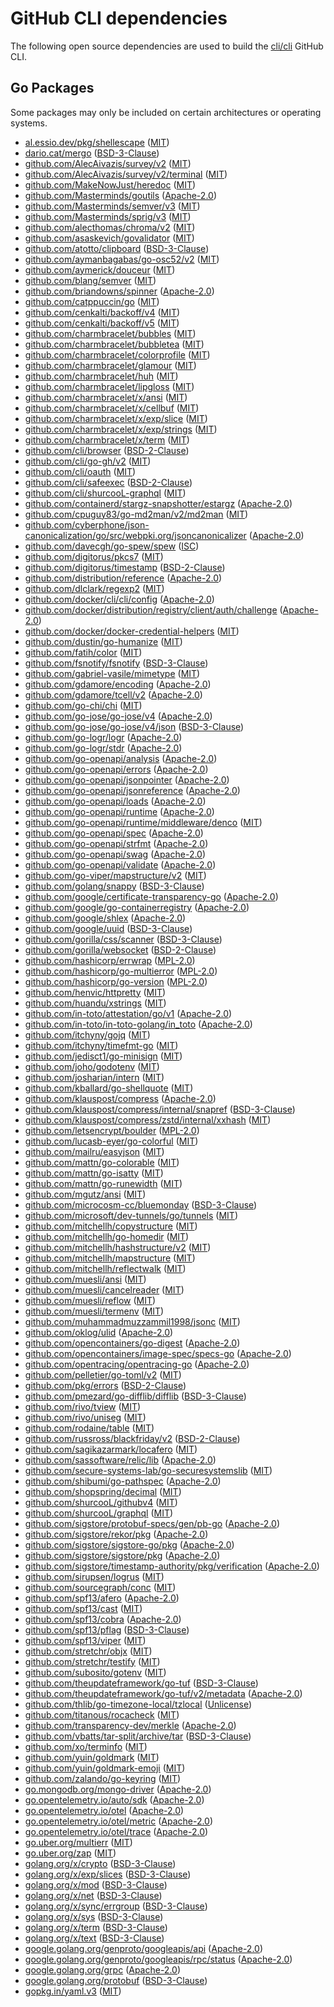 # GitHub CLI dependencies

The following open source dependencies are used to build the [cli/cli][] GitHub CLI.

## Go Packages

Some packages may only be included on certain architectures or operating systems.


- [al.essio.dev/pkg/shellescape](https://pkg.go.dev/al.essio.dev/pkg/shellescape) ([MIT](https://github.com/alessio/shellescape/blob/v1.6.0/LICENSE))
- [dario.cat/mergo](https://pkg.go.dev/dario.cat/mergo) ([BSD-3-Clause](https://github.com/imdario/mergo/blob/v1.0.2/LICENSE))
- [github.com/AlecAivazis/survey/v2](https://pkg.go.dev/github.com/AlecAivazis/survey/v2) ([MIT](https://github.com/AlecAivazis/survey/blob/v2.3.7/LICENSE))
- [github.com/AlecAivazis/survey/v2/terminal](https://pkg.go.dev/github.com/AlecAivazis/survey/v2/terminal) ([MIT](https://github.com/AlecAivazis/survey/blob/v2.3.7/terminal/LICENSE.txt))
- [github.com/MakeNowJust/heredoc](https://pkg.go.dev/github.com/MakeNowJust/heredoc) ([MIT](https://github.com/MakeNowJust/heredoc/blob/v1.0.0/LICENSE))
- [github.com/Masterminds/goutils](https://pkg.go.dev/github.com/Masterminds/goutils) ([Apache-2.0](https://github.com/Masterminds/goutils/blob/v1.1.1/LICENSE.txt))
- [github.com/Masterminds/semver/v3](https://pkg.go.dev/github.com/Masterminds/semver/v3) ([MIT](https://github.com/Masterminds/semver/blob/v3.4.0/LICENSE.txt))
- [github.com/Masterminds/sprig/v3](https://pkg.go.dev/github.com/Masterminds/sprig/v3) ([MIT](https://github.com/Masterminds/sprig/blob/v3.3.0/LICENSE.txt))
- [github.com/alecthomas/chroma/v2](https://pkg.go.dev/github.com/alecthomas/chroma/v2) ([MIT](https://github.com/alecthomas/chroma/blob/v2.19.0/COPYING))
- [github.com/asaskevich/govalidator](https://pkg.go.dev/github.com/asaskevich/govalidator) ([MIT](https://github.com/asaskevich/govalidator/blob/a9d515a09cc2/LICENSE))
- [github.com/atotto/clipboard](https://pkg.go.dev/github.com/atotto/clipboard) ([BSD-3-Clause](https://github.com/atotto/clipboard/blob/v0.1.4/LICENSE))
- [github.com/aymanbagabas/go-osc52/v2](https://pkg.go.dev/github.com/aymanbagabas/go-osc52/v2) ([MIT](https://github.com/aymanbagabas/go-osc52/blob/v2.0.1/LICENSE))
- [github.com/aymerick/douceur](https://pkg.go.dev/github.com/aymerick/douceur) ([MIT](https://github.com/aymerick/douceur/blob/v0.2.0/LICENSE))
- [github.com/blang/semver](https://pkg.go.dev/github.com/blang/semver) ([MIT](https://github.com/blang/semver/blob/v3.5.1/LICENSE))
- [github.com/briandowns/spinner](https://pkg.go.dev/github.com/briandowns/spinner) ([Apache-2.0](https://github.com/briandowns/spinner/blob/v1.23.2/LICENSE))
- [github.com/catppuccin/go](https://pkg.go.dev/github.com/catppuccin/go) ([MIT](https://github.com/catppuccin/go/blob/v0.3.0/LICENSE))
- [github.com/cenkalti/backoff/v4](https://pkg.go.dev/github.com/cenkalti/backoff/v4) ([MIT](https://github.com/cenkalti/backoff/blob/v4.3.0/LICENSE))
- [github.com/cenkalti/backoff/v5](https://pkg.go.dev/github.com/cenkalti/backoff/v5) ([MIT](https://github.com/cenkalti/backoff/blob/v5.0.2/LICENSE))
- [github.com/charmbracelet/bubbles](https://pkg.go.dev/github.com/charmbracelet/bubbles) ([MIT](https://github.com/charmbracelet/bubbles/blob/v0.21.0/LICENSE))
- [github.com/charmbracelet/bubbletea](https://pkg.go.dev/github.com/charmbracelet/bubbletea) ([MIT](https://github.com/charmbracelet/bubbletea/blob/v1.3.5/LICENSE))
- [github.com/charmbracelet/colorprofile](https://pkg.go.dev/github.com/charmbracelet/colorprofile) ([MIT](https://github.com/charmbracelet/colorprofile/blob/v0.3.1/LICENSE))
- [github.com/charmbracelet/glamour](https://pkg.go.dev/github.com/charmbracelet/glamour) ([MIT](https://github.com/charmbracelet/glamour/blob/v0.10.0/LICENSE))
- [github.com/charmbracelet/huh](https://pkg.go.dev/github.com/charmbracelet/huh) ([MIT](https://github.com/charmbracelet/huh/blob/v0.7.0/LICENSE))
- [github.com/charmbracelet/lipgloss](https://pkg.go.dev/github.com/charmbracelet/lipgloss) ([MIT](https://github.com/charmbracelet/lipgloss/blob/76690c660834/LICENSE))
- [github.com/charmbracelet/x/ansi](https://pkg.go.dev/github.com/charmbracelet/x/ansi) ([MIT](https://github.com/charmbracelet/x/blob/ansi/v0.9.3/ansi/LICENSE))
- [github.com/charmbracelet/x/cellbuf](https://pkg.go.dev/github.com/charmbracelet/x/cellbuf) ([MIT](https://github.com/charmbracelet/x/blob/cellbuf/v0.0.13/cellbuf/LICENSE))
- [github.com/charmbracelet/x/exp/slice](https://pkg.go.dev/github.com/charmbracelet/x/exp/slice) ([MIT](https://github.com/charmbracelet/x/blob/821143405392/exp/slice/LICENSE))
- [github.com/charmbracelet/x/exp/strings](https://pkg.go.dev/github.com/charmbracelet/x/exp/strings) ([MIT](https://github.com/charmbracelet/x/blob/821143405392/exp/strings/LICENSE))
- [github.com/charmbracelet/x/term](https://pkg.go.dev/github.com/charmbracelet/x/term) ([MIT](https://github.com/charmbracelet/x/blob/term/v0.2.1/term/LICENSE))
- [github.com/cli/browser](https://pkg.go.dev/github.com/cli/browser) ([BSD-2-Clause](https://github.com/cli/browser/blob/v1.3.0/LICENSE))
- [github.com/cli/go-gh/v2](https://pkg.go.dev/github.com/cli/go-gh/v2) ([MIT](https://github.com/cli/go-gh/blob/v2.12.1/LICENSE))
- [github.com/cli/oauth](https://pkg.go.dev/github.com/cli/oauth) ([MIT](https://github.com/cli/oauth/blob/v1.2.0/LICENSE))
- [github.com/cli/safeexec](https://pkg.go.dev/github.com/cli/safeexec) ([BSD-2-Clause](https://github.com/cli/safeexec/blob/v1.0.1/LICENSE))
- [github.com/cli/shurcooL-graphql](https://pkg.go.dev/github.com/cli/shurcooL-graphql) ([MIT](https://github.com/cli/shurcooL-graphql/blob/v0.0.4/LICENSE))
- [github.com/containerd/stargz-snapshotter/estargz](https://pkg.go.dev/github.com/containerd/stargz-snapshotter/estargz) ([Apache-2.0](https://github.com/containerd/stargz-snapshotter/blob/estargz/v0.16.3/estargz/LICENSE))
- [github.com/cpuguy83/go-md2man/v2/md2man](https://pkg.go.dev/github.com/cpuguy83/go-md2man/v2/md2man) ([MIT](https://github.com/cpuguy83/go-md2man/blob/v2.0.7/LICENSE.md))
- [github.com/cyberphone/json-canonicalization/go/src/webpki.org/jsoncanonicalizer](https://pkg.go.dev/github.com/cyberphone/json-canonicalization/go/src/webpki.org/jsoncanonicalizer) ([Apache-2.0](https://github.com/cyberphone/json-canonicalization/blob/19d51d7fe467/LICENSE))
- [github.com/davecgh/go-spew/spew](https://pkg.go.dev/github.com/davecgh/go-spew/spew) ([ISC](https://github.com/davecgh/go-spew/blob/d8f796af33cc/LICENSE))
- [github.com/digitorus/pkcs7](https://pkg.go.dev/github.com/digitorus/pkcs7) ([MIT](https://github.com/digitorus/pkcs7/blob/3a137a874352/LICENSE))
- [github.com/digitorus/timestamp](https://pkg.go.dev/github.com/digitorus/timestamp) ([BSD-2-Clause](https://github.com/digitorus/timestamp/blob/c45532741eea/LICENSE))
- [github.com/distribution/reference](https://pkg.go.dev/github.com/distribution/reference) ([Apache-2.0](https://github.com/distribution/reference/blob/v0.6.0/LICENSE))
- [github.com/dlclark/regexp2](https://pkg.go.dev/github.com/dlclark/regexp2) ([MIT](https://github.com/dlclark/regexp2/blob/v1.11.5/LICENSE))
- [github.com/docker/cli/cli/config](https://pkg.go.dev/github.com/docker/cli/cli/config) ([Apache-2.0](https://github.com/docker/cli/blob/v28.3.0/LICENSE))
- [github.com/docker/distribution/registry/client/auth/challenge](https://pkg.go.dev/github.com/docker/distribution/registry/client/auth/challenge) ([Apache-2.0](https://github.com/docker/distribution/blob/v2.8.3/LICENSE))
- [github.com/docker/docker-credential-helpers](https://pkg.go.dev/github.com/docker/docker-credential-helpers) ([MIT](https://github.com/docker/docker-credential-helpers/blob/v0.9.3/LICENSE))
- [github.com/dustin/go-humanize](https://pkg.go.dev/github.com/dustin/go-humanize) ([MIT](https://github.com/dustin/go-humanize/blob/v1.0.1/LICENSE))
- [github.com/fatih/color](https://pkg.go.dev/github.com/fatih/color) ([MIT](https://github.com/fatih/color/blob/v1.18.0/LICENSE.md))
- [github.com/fsnotify/fsnotify](https://pkg.go.dev/github.com/fsnotify/fsnotify) ([BSD-3-Clause](https://github.com/fsnotify/fsnotify/blob/v1.9.0/LICENSE))
- [github.com/gabriel-vasile/mimetype](https://pkg.go.dev/github.com/gabriel-vasile/mimetype) ([MIT](https://github.com/gabriel-vasile/mimetype/blob/v1.4.9/LICENSE))
- [github.com/gdamore/encoding](https://pkg.go.dev/github.com/gdamore/encoding) ([Apache-2.0](https://github.com/gdamore/encoding/blob/v1.0.1/LICENSE))
- [github.com/gdamore/tcell/v2](https://pkg.go.dev/github.com/gdamore/tcell/v2) ([Apache-2.0](https://github.com/gdamore/tcell/blob/v2.8.1/LICENSE))
- [github.com/go-chi/chi](https://pkg.go.dev/github.com/go-chi/chi) ([MIT](https://github.com/go-chi/chi/blob/v4.1.2/LICENSE))
- [github.com/go-jose/go-jose/v4](https://pkg.go.dev/github.com/go-jose/go-jose/v4) ([Apache-2.0](https://github.com/go-jose/go-jose/blob/v4.1.1/LICENSE))
- [github.com/go-jose/go-jose/v4/json](https://pkg.go.dev/github.com/go-jose/go-jose/v4/json) ([BSD-3-Clause](https://github.com/go-jose/go-jose/blob/v4.1.1/json/LICENSE))
- [github.com/go-logr/logr](https://pkg.go.dev/github.com/go-logr/logr) ([Apache-2.0](https://github.com/go-logr/logr/blob/v1.4.3/LICENSE))
- [github.com/go-logr/stdr](https://pkg.go.dev/github.com/go-logr/stdr) ([Apache-2.0](https://github.com/go-logr/stdr/blob/v1.2.2/LICENSE))
- [github.com/go-openapi/analysis](https://pkg.go.dev/github.com/go-openapi/analysis) ([Apache-2.0](https://github.com/go-openapi/analysis/blob/v0.23.0/LICENSE))
- [github.com/go-openapi/errors](https://pkg.go.dev/github.com/go-openapi/errors) ([Apache-2.0](https://github.com/go-openapi/errors/blob/v0.22.1/LICENSE))
- [github.com/go-openapi/jsonpointer](https://pkg.go.dev/github.com/go-openapi/jsonpointer) ([Apache-2.0](https://github.com/go-openapi/jsonpointer/blob/v0.21.1/LICENSE))
- [github.com/go-openapi/jsonreference](https://pkg.go.dev/github.com/go-openapi/jsonreference) ([Apache-2.0](https://github.com/go-openapi/jsonreference/blob/v0.21.0/LICENSE))
- [github.com/go-openapi/loads](https://pkg.go.dev/github.com/go-openapi/loads) ([Apache-2.0](https://github.com/go-openapi/loads/blob/v0.22.0/LICENSE))
- [github.com/go-openapi/runtime](https://pkg.go.dev/github.com/go-openapi/runtime) ([Apache-2.0](https://github.com/go-openapi/runtime/blob/v0.28.0/LICENSE))
- [github.com/go-openapi/runtime/middleware/denco](https://pkg.go.dev/github.com/go-openapi/runtime/middleware/denco) ([MIT](https://github.com/go-openapi/runtime/blob/v0.28.0/middleware/denco/LICENSE))
- [github.com/go-openapi/spec](https://pkg.go.dev/github.com/go-openapi/spec) ([Apache-2.0](https://github.com/go-openapi/spec/blob/v0.21.0/LICENSE))
- [github.com/go-openapi/strfmt](https://pkg.go.dev/github.com/go-openapi/strfmt) ([Apache-2.0](https://github.com/go-openapi/strfmt/blob/v0.23.0/LICENSE))
- [github.com/go-openapi/swag](https://pkg.go.dev/github.com/go-openapi/swag) ([Apache-2.0](https://github.com/go-openapi/swag/blob/v0.23.1/LICENSE))
- [github.com/go-openapi/validate](https://pkg.go.dev/github.com/go-openapi/validate) ([Apache-2.0](https://github.com/go-openapi/validate/blob/v0.24.0/LICENSE))
- [github.com/go-viper/mapstructure/v2](https://pkg.go.dev/github.com/go-viper/mapstructure/v2) ([MIT](https://github.com/go-viper/mapstructure/blob/v2.3.0/LICENSE))
- [github.com/golang/snappy](https://pkg.go.dev/github.com/golang/snappy) ([BSD-3-Clause](https://github.com/golang/snappy/blob/v1.0.0/LICENSE))
- [github.com/google/certificate-transparency-go](https://pkg.go.dev/github.com/google/certificate-transparency-go) ([Apache-2.0](https://github.com/google/certificate-transparency-go/blob/v1.3.2/LICENSE))
- [github.com/google/go-containerregistry](https://pkg.go.dev/github.com/google/go-containerregistry) ([Apache-2.0](https://github.com/google/go-containerregistry/blob/v0.20.6/LICENSE))
- [github.com/google/shlex](https://pkg.go.dev/github.com/google/shlex) ([Apache-2.0](https://github.com/google/shlex/blob/e7afc7fbc510/COPYING))
- [github.com/google/uuid](https://pkg.go.dev/github.com/google/uuid) ([BSD-3-Clause](https://github.com/google/uuid/blob/v1.6.0/LICENSE))
- [github.com/gorilla/css/scanner](https://pkg.go.dev/github.com/gorilla/css/scanner) ([BSD-3-Clause](https://github.com/gorilla/css/blob/v1.0.1/LICENSE))
- [github.com/gorilla/websocket](https://pkg.go.dev/github.com/gorilla/websocket) ([BSD-2-Clause](https://github.com/gorilla/websocket/blob/v1.5.3/LICENSE))
- [github.com/hashicorp/errwrap](https://pkg.go.dev/github.com/hashicorp/errwrap) ([MPL-2.0](https://github.com/hashicorp/errwrap/blob/v1.1.0/LICENSE))
- [github.com/hashicorp/go-multierror](https://pkg.go.dev/github.com/hashicorp/go-multierror) ([MPL-2.0](https://github.com/hashicorp/go-multierror/blob/v1.1.1/LICENSE))
- [github.com/hashicorp/go-version](https://pkg.go.dev/github.com/hashicorp/go-version) ([MPL-2.0](https://github.com/hashicorp/go-version/blob/v1.7.0/LICENSE))
- [github.com/henvic/httpretty](https://pkg.go.dev/github.com/henvic/httpretty) ([MIT](https://github.com/henvic/httpretty/blob/v0.1.4/LICENSE.md))
- [github.com/huandu/xstrings](https://pkg.go.dev/github.com/huandu/xstrings) ([MIT](https://github.com/huandu/xstrings/blob/v1.5.0/LICENSE))
- [github.com/in-toto/attestation/go/v1](https://pkg.go.dev/github.com/in-toto/attestation/go/v1) ([Apache-2.0](https://github.com/in-toto/attestation/blob/v1.1.2/LICENSE))
- [github.com/in-toto/in-toto-golang/in_toto](https://pkg.go.dev/github.com/in-toto/in-toto-golang/in_toto) ([Apache-2.0](https://github.com/in-toto/in-toto-golang/blob/v0.9.0/LICENSE))
- [github.com/itchyny/gojq](https://pkg.go.dev/github.com/itchyny/gojq) ([MIT](https://github.com/itchyny/gojq/blob/v0.12.17/LICENSE))
- [github.com/itchyny/timefmt-go](https://pkg.go.dev/github.com/itchyny/timefmt-go) ([MIT](https://github.com/itchyny/timefmt-go/blob/v0.1.6/LICENSE))
- [github.com/jedisct1/go-minisign](https://pkg.go.dev/github.com/jedisct1/go-minisign) ([MIT](https://github.com/jedisct1/go-minisign/blob/d2f9f49435c7/LICENSE))
- [github.com/joho/godotenv](https://pkg.go.dev/github.com/joho/godotenv) ([MIT](https://github.com/joho/godotenv/blob/v1.5.1/LICENCE))
- [github.com/josharian/intern](https://pkg.go.dev/github.com/josharian/intern) ([MIT](https://github.com/josharian/intern/blob/v1.0.0/license.md))
- [github.com/kballard/go-shellquote](https://pkg.go.dev/github.com/kballard/go-shellquote) ([MIT](https://github.com/kballard/go-shellquote/blob/95032a82bc51/LICENSE))
- [github.com/klauspost/compress](https://pkg.go.dev/github.com/klauspost/compress) ([Apache-2.0](https://github.com/klauspost/compress/blob/v1.18.0/LICENSE))
- [github.com/klauspost/compress/internal/snapref](https://pkg.go.dev/github.com/klauspost/compress/internal/snapref) ([BSD-3-Clause](https://github.com/klauspost/compress/blob/v1.18.0/internal/snapref/LICENSE))
- [github.com/klauspost/compress/zstd/internal/xxhash](https://pkg.go.dev/github.com/klauspost/compress/zstd/internal/xxhash) ([MIT](https://github.com/klauspost/compress/blob/v1.18.0/zstd/internal/xxhash/LICENSE.txt))
- [github.com/letsencrypt/boulder](https://pkg.go.dev/github.com/letsencrypt/boulder) ([MPL-2.0](https://github.com/letsencrypt/boulder/blob/v0.20250630.0/LICENSE.txt))
- [github.com/lucasb-eyer/go-colorful](https://pkg.go.dev/github.com/lucasb-eyer/go-colorful) ([MIT](https://github.com/lucasb-eyer/go-colorful/blob/v1.2.0/LICENSE))
- [github.com/mailru/easyjson](https://pkg.go.dev/github.com/mailru/easyjson) ([MIT](https://github.com/mailru/easyjson/blob/v0.9.0/LICENSE))
- [github.com/mattn/go-colorable](https://pkg.go.dev/github.com/mattn/go-colorable) ([MIT](https://github.com/mattn/go-colorable/blob/v0.1.14/LICENSE))
- [github.com/mattn/go-isatty](https://pkg.go.dev/github.com/mattn/go-isatty) ([MIT](https://github.com/mattn/go-isatty/blob/v0.0.20/LICENSE))
- [github.com/mattn/go-runewidth](https://pkg.go.dev/github.com/mattn/go-runewidth) ([MIT](https://github.com/mattn/go-runewidth/blob/v0.0.16/LICENSE))
- [github.com/mgutz/ansi](https://pkg.go.dev/github.com/mgutz/ansi) ([MIT](https://github.com/mgutz/ansi/blob/d51e80ef957d/LICENSE))
- [github.com/microcosm-cc/bluemonday](https://pkg.go.dev/github.com/microcosm-cc/bluemonday) ([BSD-3-Clause](https://github.com/microcosm-cc/bluemonday/blob/v1.0.27/LICENSE.md))
- [github.com/microsoft/dev-tunnels/go/tunnels](https://pkg.go.dev/github.com/microsoft/dev-tunnels/go/tunnels) ([MIT](https://github.com/microsoft/dev-tunnels/blob/v0.1.13/LICENSE))
- [github.com/mitchellh/copystructure](https://pkg.go.dev/github.com/mitchellh/copystructure) ([MIT](https://github.com/mitchellh/copystructure/blob/v1.2.0/LICENSE))
- [github.com/mitchellh/go-homedir](https://pkg.go.dev/github.com/mitchellh/go-homedir) ([MIT](https://github.com/mitchellh/go-homedir/blob/v1.1.0/LICENSE))
- [github.com/mitchellh/hashstructure/v2](https://pkg.go.dev/github.com/mitchellh/hashstructure/v2) ([MIT](https://github.com/mitchellh/hashstructure/blob/v2.0.2/LICENSE))
- [github.com/mitchellh/mapstructure](https://pkg.go.dev/github.com/mitchellh/mapstructure) ([MIT](https://github.com/mitchellh/mapstructure/blob/v1.5.0/LICENSE))
- [github.com/mitchellh/reflectwalk](https://pkg.go.dev/github.com/mitchellh/reflectwalk) ([MIT](https://github.com/mitchellh/reflectwalk/blob/v1.0.2/LICENSE))
- [github.com/muesli/ansi](https://pkg.go.dev/github.com/muesli/ansi) ([MIT](https://github.com/muesli/ansi/blob/276c6243b2f6/LICENSE))
- [github.com/muesli/cancelreader](https://pkg.go.dev/github.com/muesli/cancelreader) ([MIT](https://github.com/muesli/cancelreader/blob/v0.2.2/LICENSE))
- [github.com/muesli/reflow](https://pkg.go.dev/github.com/muesli/reflow) ([MIT](https://github.com/muesli/reflow/blob/v0.3.0/LICENSE))
- [github.com/muesli/termenv](https://pkg.go.dev/github.com/muesli/termenv) ([MIT](https://github.com/muesli/termenv/blob/v0.16.0/LICENSE))
- [github.com/muhammadmuzzammil1998/jsonc](https://pkg.go.dev/github.com/muhammadmuzzammil1998/jsonc) ([MIT](https://github.com/muhammadmuzzammil1998/jsonc/blob/v1.0.0/LICENSE))
- [github.com/oklog/ulid](https://pkg.go.dev/github.com/oklog/ulid) ([Apache-2.0](https://github.com/oklog/ulid/blob/v1.3.1/LICENSE))
- [github.com/opencontainers/go-digest](https://pkg.go.dev/github.com/opencontainers/go-digest) ([Apache-2.0](https://github.com/opencontainers/go-digest/blob/v1.0.0/LICENSE))
- [github.com/opencontainers/image-spec/specs-go](https://pkg.go.dev/github.com/opencontainers/image-spec/specs-go) ([Apache-2.0](https://github.com/opencontainers/image-spec/blob/v1.1.1/LICENSE))
- [github.com/opentracing/opentracing-go](https://pkg.go.dev/github.com/opentracing/opentracing-go) ([Apache-2.0](https://github.com/opentracing/opentracing-go/blob/v1.2.0/LICENSE))
- [github.com/pelletier/go-toml/v2](https://pkg.go.dev/github.com/pelletier/go-toml/v2) ([MIT](https://github.com/pelletier/go-toml/blob/v2.2.4/LICENSE))
- [github.com/pkg/errors](https://pkg.go.dev/github.com/pkg/errors) ([BSD-2-Clause](https://github.com/pkg/errors/blob/v0.9.1/LICENSE))
- [github.com/pmezard/go-difflib/difflib](https://pkg.go.dev/github.com/pmezard/go-difflib/difflib) ([BSD-3-Clause](https://github.com/pmezard/go-difflib/blob/5d4384ee4fb2/LICENSE))
- [github.com/rivo/tview](https://pkg.go.dev/github.com/rivo/tview) ([MIT](https://github.com/rivo/tview/blob/a4a78f1e05cb/LICENSE.txt))
- [github.com/rivo/uniseg](https://pkg.go.dev/github.com/rivo/uniseg) ([MIT](https://github.com/rivo/uniseg/blob/v0.4.7/LICENSE.txt))
- [github.com/rodaine/table](https://pkg.go.dev/github.com/rodaine/table) ([MIT](https://github.com/rodaine/table/blob/v1.3.0/license))
- [github.com/russross/blackfriday/v2](https://pkg.go.dev/github.com/russross/blackfriday/v2) ([BSD-2-Clause](https://github.com/russross/blackfriday/blob/v2.1.0/LICENSE.txt))
- [github.com/sagikazarmark/locafero](https://pkg.go.dev/github.com/sagikazarmark/locafero) ([MIT](https://github.com/sagikazarmark/locafero/blob/v0.9.0/LICENSE))
- [github.com/sassoftware/relic/lib](https://pkg.go.dev/github.com/sassoftware/relic/lib) ([Apache-2.0](https://github.com/sassoftware/relic/blob/v7.2.1/LICENSE))
- [github.com/secure-systems-lab/go-securesystemslib](https://pkg.go.dev/github.com/secure-systems-lab/go-securesystemslib) ([MIT](https://github.com/secure-systems-lab/go-securesystemslib/blob/v0.9.0/LICENSE))
- [github.com/shibumi/go-pathspec](https://pkg.go.dev/github.com/shibumi/go-pathspec) ([Apache-2.0](https://github.com/shibumi/go-pathspec/blob/v1.3.0/LICENSE))
- [github.com/shopspring/decimal](https://pkg.go.dev/github.com/shopspring/decimal) ([MIT](https://github.com/shopspring/decimal/blob/v1.4.0/LICENSE))
- [github.com/shurcooL/githubv4](https://pkg.go.dev/github.com/shurcooL/githubv4) ([MIT](https://github.com/shurcooL/githubv4/blob/48295856cce7/LICENSE))
- [github.com/shurcooL/graphql](https://pkg.go.dev/github.com/shurcooL/graphql) ([MIT](https://github.com/shurcooL/graphql/blob/ed46e5a46466/LICENSE))
- [github.com/sigstore/protobuf-specs/gen/pb-go](https://pkg.go.dev/github.com/sigstore/protobuf-specs/gen/pb-go) ([Apache-2.0](https://github.com/sigstore/protobuf-specs/blob/v0.4.3/LICENSE))
- [github.com/sigstore/rekor/pkg](https://pkg.go.dev/github.com/sigstore/rekor/pkg) ([Apache-2.0](https://github.com/sigstore/rekor/blob/v1.3.10/LICENSE))
- [github.com/sigstore/sigstore-go/pkg](https://pkg.go.dev/github.com/sigstore/sigstore-go/pkg) ([Apache-2.0](https://github.com/sigstore/sigstore-go/blob/v1.0.0/LICENSE))
- [github.com/sigstore/sigstore/pkg](https://pkg.go.dev/github.com/sigstore/sigstore/pkg) ([Apache-2.0](https://github.com/sigstore/sigstore/blob/v1.9.5/LICENSE))
- [github.com/sigstore/timestamp-authority/pkg/verification](https://pkg.go.dev/github.com/sigstore/timestamp-authority/pkg/verification) ([Apache-2.0](https://github.com/sigstore/timestamp-authority/blob/v1.2.8/LICENSE))
- [github.com/sirupsen/logrus](https://pkg.go.dev/github.com/sirupsen/logrus) ([MIT](https://github.com/sirupsen/logrus/blob/v1.9.3/LICENSE))
- [github.com/sourcegraph/conc](https://pkg.go.dev/github.com/sourcegraph/conc) ([MIT](https://github.com/sourcegraph/conc/blob/v0.3.0/LICENSE))
- [github.com/spf13/afero](https://pkg.go.dev/github.com/spf13/afero) ([Apache-2.0](https://github.com/spf13/afero/blob/v1.14.0/LICENSE.txt))
- [github.com/spf13/cast](https://pkg.go.dev/github.com/spf13/cast) ([MIT](https://github.com/spf13/cast/blob/v1.9.2/LICENSE))
- [github.com/spf13/cobra](https://pkg.go.dev/github.com/spf13/cobra) ([Apache-2.0](https://github.com/spf13/cobra/blob/v1.9.1/LICENSE.txt))
- [github.com/spf13/pflag](https://pkg.go.dev/github.com/spf13/pflag) ([BSD-3-Clause](https://github.com/spf13/pflag/blob/v1.0.6/LICENSE))
- [github.com/spf13/viper](https://pkg.go.dev/github.com/spf13/viper) ([MIT](https://github.com/spf13/viper/blob/v1.20.1/LICENSE))
- [github.com/stretchr/objx](https://pkg.go.dev/github.com/stretchr/objx) ([MIT](https://github.com/stretchr/objx/blob/v0.5.2/LICENSE))
- [github.com/stretchr/testify](https://pkg.go.dev/github.com/stretchr/testify) ([MIT](https://github.com/stretchr/testify/blob/v1.10.0/LICENSE))
- [github.com/subosito/gotenv](https://pkg.go.dev/github.com/subosito/gotenv) ([MIT](https://github.com/subosito/gotenv/blob/v1.6.0/LICENSE))
- [github.com/theupdateframework/go-tuf](https://pkg.go.dev/github.com/theupdateframework/go-tuf) ([BSD-3-Clause](https://github.com/theupdateframework/go-tuf/blob/v0.7.0/LICENSE))
- [github.com/theupdateframework/go-tuf/v2/metadata](https://pkg.go.dev/github.com/theupdateframework/go-tuf/v2/metadata) ([Apache-2.0](https://github.com/theupdateframework/go-tuf/blob/v2.1.1/LICENSE))
- [github.com/thlib/go-timezone-local/tzlocal](https://pkg.go.dev/github.com/thlib/go-timezone-local/tzlocal) ([Unlicense](https://github.com/thlib/go-timezone-local/blob/v0.0.6/LICENSE))
- [github.com/titanous/rocacheck](https://pkg.go.dev/github.com/titanous/rocacheck) ([MIT](https://github.com/titanous/rocacheck/blob/afe73141d399/LICENSE))
- [github.com/transparency-dev/merkle](https://pkg.go.dev/github.com/transparency-dev/merkle) ([Apache-2.0](https://github.com/transparency-dev/merkle/blob/v0.0.2/LICENSE))
- [github.com/vbatts/tar-split/archive/tar](https://pkg.go.dev/github.com/vbatts/tar-split/archive/tar) ([BSD-3-Clause](https://github.com/vbatts/tar-split/blob/v0.12.1/LICENSE))
- [github.com/xo/terminfo](https://pkg.go.dev/github.com/xo/terminfo) ([MIT](https://github.com/xo/terminfo/blob/abceb7e1c41e/LICENSE))
- [github.com/yuin/goldmark](https://pkg.go.dev/github.com/yuin/goldmark) ([MIT](https://github.com/yuin/goldmark/blob/v1.7.12/LICENSE))
- [github.com/yuin/goldmark-emoji](https://pkg.go.dev/github.com/yuin/goldmark-emoji) ([MIT](https://github.com/yuin/goldmark-emoji/blob/v1.0.6/LICENSE))
- [github.com/zalando/go-keyring](https://pkg.go.dev/github.com/zalando/go-keyring) ([MIT](https://github.com/zalando/go-keyring/blob/v0.2.6/LICENSE))
- [go.mongodb.org/mongo-driver](https://pkg.go.dev/go.mongodb.org/mongo-driver) ([Apache-2.0](https://github.com/mongodb/mongo-go-driver/blob/v1.17.4/LICENSE))
- [go.opentelemetry.io/auto/sdk](https://pkg.go.dev/go.opentelemetry.io/auto/sdk) ([Apache-2.0](https://github.com/open-telemetry/opentelemetry-go-instrumentation/blob/sdk/v1.1.0/sdk/LICENSE))
- [go.opentelemetry.io/otel](https://pkg.go.dev/go.opentelemetry.io/otel) ([Apache-2.0](https://github.com/open-telemetry/opentelemetry-go/blob/v1.37.0/LICENSE))
- [go.opentelemetry.io/otel/metric](https://pkg.go.dev/go.opentelemetry.io/otel/metric) ([Apache-2.0](https://github.com/open-telemetry/opentelemetry-go/blob/metric/v1.37.0/metric/LICENSE))
- [go.opentelemetry.io/otel/trace](https://pkg.go.dev/go.opentelemetry.io/otel/trace) ([Apache-2.0](https://github.com/open-telemetry/opentelemetry-go/blob/trace/v1.37.0/trace/LICENSE))
- [go.uber.org/multierr](https://pkg.go.dev/go.uber.org/multierr) ([MIT](https://github.com/uber-go/multierr/blob/v1.11.0/LICENSE.txt))
- [go.uber.org/zap](https://pkg.go.dev/go.uber.org/zap) ([MIT](https://github.com/uber-go/zap/blob/v1.27.0/LICENSE))
- [golang.org/x/crypto](https://pkg.go.dev/golang.org/x/crypto) ([BSD-3-Clause](https://cs.opensource.google/go/x/crypto/+/v0.39.0:LICENSE))
- [golang.org/x/exp/slices](https://pkg.go.dev/golang.org/x/exp/slices) ([BSD-3-Clause](https://cs.opensource.google/go/x/exp/+/b7579e27:LICENSE))
- [golang.org/x/mod](https://pkg.go.dev/golang.org/x/mod) ([BSD-3-Clause](https://cs.opensource.google/go/x/mod/+/v0.25.0:LICENSE))
- [golang.org/x/net](https://pkg.go.dev/golang.org/x/net) ([BSD-3-Clause](https://cs.opensource.google/go/x/net/+/v0.41.0:LICENSE))
- [golang.org/x/sync/errgroup](https://pkg.go.dev/golang.org/x/sync/errgroup) ([BSD-3-Clause](https://cs.opensource.google/go/x/sync/+/v0.16.0:LICENSE))
- [golang.org/x/sys](https://pkg.go.dev/golang.org/x/sys) ([BSD-3-Clause](https://cs.opensource.google/go/x/sys/+/v0.33.0:LICENSE))
- [golang.org/x/term](https://pkg.go.dev/golang.org/x/term) ([BSD-3-Clause](https://cs.opensource.google/go/x/term/+/v0.32.0:LICENSE))
- [golang.org/x/text](https://pkg.go.dev/golang.org/x/text) ([BSD-3-Clause](https://cs.opensource.google/go/x/text/+/v0.26.0:LICENSE))
- [google.golang.org/genproto/googleapis/api](https://pkg.go.dev/google.golang.org/genproto/googleapis/api) ([Apache-2.0](https://github.com/googleapis/go-genproto/blob/513f23925822/googleapis/api/LICENSE))
- [google.golang.org/genproto/googleapis/rpc/status](https://pkg.go.dev/google.golang.org/genproto/googleapis/rpc/status) ([Apache-2.0](https://github.com/googleapis/go-genproto/blob/513f23925822/googleapis/rpc/LICENSE))
- [google.golang.org/grpc](https://pkg.go.dev/google.golang.org/grpc) ([Apache-2.0](https://github.com/grpc/grpc-go/blob/v1.73.0/LICENSE))
- [google.golang.org/protobuf](https://pkg.go.dev/google.golang.org/protobuf) ([BSD-3-Clause](https://github.com/protocolbuffers/protobuf-go/blob/v1.36.6/LICENSE))
- [gopkg.in/yaml.v3](https://pkg.go.dev/gopkg.in/yaml.v3) ([MIT](https://github.com/go-yaml/yaml/blob/v3.0.1/LICENSE))

[cli/cli]: https://github.com/cli/cli
